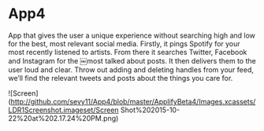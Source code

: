 # App4
App that gives the user a unique experience without searching high and low for the best, most relevant social media.
Firstly, it pings Spotify for your most recently listened to artists. From there it searches Twitter, Facebook and
Instagram for the ￼most talked about posts. It then delivers them to the user loud and clear. Throw out adding and
deleting handles from your feed, we’ll find the relevant tweets and posts about the things you care for.

![Screen](http://github.com/sevy11/App4/blob/master/ApplifyBeta4/Images.xcassets/LDR1Screenshot.imageset/Screen Shot%202015-10-22%20at%202.17.24%20PM.png)

